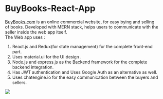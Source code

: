 # BuyBooks-React-App <br/>

[BuyBooks.com](https://buybooks.netlify.app/books) is an online commercial website, for easy bying and selling of books. Developed with MERN stack, helps users to communicate with the seller inside the web app itself.<br/>
The Web app uses :<br/>
1. React.js and Redux(for state management) for the complete front-end part.<br/>
2. Uses material.ui for the UI design .<br/>
3. Node.js and express.js as the Backend framework for the complete backend integration.<br/>
4. Has JWT authentication and Uses Google Auth as an alternative as well.<br/>
5. Uses chatengine.io for the easy communication between the buyers and sellers.

![](https://firebasestorage.googleapis.com/v0/b/confusion-1c185.appspot.com/o/images%2FScreenshot%20(106).png?alt=media&token=0ef0e0ba-1b03-486b-9d61-36c3f0b6b493)
